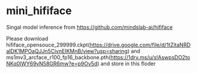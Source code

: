 # mini_hififace

Singal model inference from https://github.com/mindslab-ai/hififace

Please download hififace_opensouce_299999.ckpt(https://drive.google.com/file/d/1tZitaNRDaIDK1MPOaQJJn5CivnEIKMnB/view?usp=sharing) and ms1mv3_arcface_r100_fp16_backbone.pth(https://1drv.ms/u/s!AswpsDO2toNKq0lWY69vN58GR6mw?e=p9Ov5d)  and store in this floder
